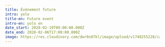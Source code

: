 ```yaml
---
title: Événement future
intro: yolo
title-en: Future event
intro-en: yolo en
date_start: 2028-02-19T09:00:00.000Z
date_end: 2028-02-06T17:00:00.000Z
image: https://res.cloudinary.com/dwr0s07kl/image/upload/v1748255228/camping-ete-2024jpg-1-_ij2ffu.jpg
---
```

